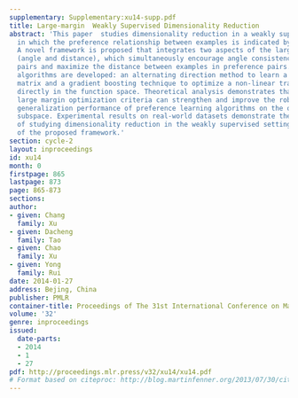 ```yaml
---
supplementary: Supplementary:xu14-supp.pdf
title: Large-margin  Weakly Supervised Dimensionality Reduction
abstract: 'This paper  studies dimensionality reduction in a weakly supervised setting,
  in which the preference relationship between examples is indicated by weak cues.
  A novel framework is proposed that integrates two aspects of the large margin principle
  (angle and distance), which simultaneously encourage angle consistency between preference
  pairs and maximize the distance between examples in preference pairs. Two specific
  algorithms are developed: an alternating direction method to learn a linear transformation
  matrix and a gradient boosting technique to optimize a non-linear transformation
  directly in the function space. Theoretical analysis demonstrates that the proposed
  large margin optimization criteria can strengthen and improve the robustness and
  generalization performance of preference learning algorithms on the obtained low-dimensional
  subspace. Experimental results on real-world datasets demonstrate the significance
  of studying dimensionality reduction in the weakly supervised setting and the effectiveness
  of the proposed framework.'
section: cycle-2
layout: inproceedings
id: xu14
month: 0
firstpage: 865
lastpage: 873
page: 865-873
sections: 
author:
- given: Chang
  family: Xu
- given: Dacheng
  family: Tao
- given: Chao
  family: Xu
- given: Yong
  family: Rui
date: 2014-01-27
address: Bejing, China
publisher: PMLR
container-title: Proceedings of The 31st International Conference on Machine Learning
volume: '32'
genre: inproceedings
issued:
  date-parts:
  - 2014
  - 1
  - 27
pdf: http://proceedings.mlr.press/v32/xu14/xu14.pdf
# Format based on citeproc: http://blog.martinfenner.org/2013/07/30/citeproc-yaml-for-bibliographies/
---
```

